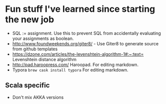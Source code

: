 # Fun stuff I've learned since starting the new job
* SQL := assignment.  Use this to prevent SQL from accidentally evaluating your assignments as boolean.
* http://www.foundweekends.org/giter8/ - Use Giter8 to generate source from github templates
* https://dzone.com/articles/the-levenshtein-algorithm-1#:~:text= Levenshtein distance algorithm
* http://pad.haroopress.com/ Haroopad.  For editing markdown.
* Typora `brew cask install typora` For editing markdown.

## Scala specific
* Don't mix AKKA versions

